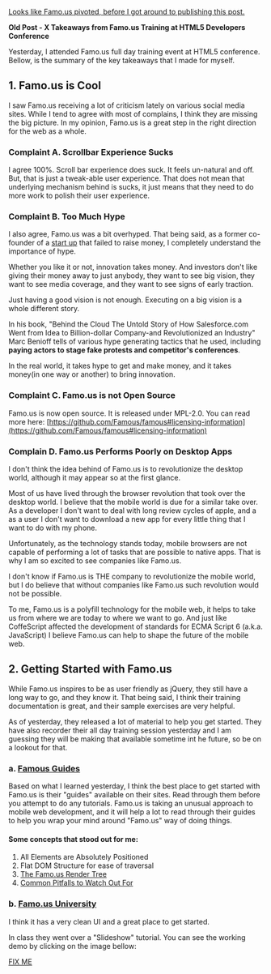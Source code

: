 [Looks like Famo.us pivoted, before I got around to publishing this post.](http://techcrunch.com/2015/11/06/nopen-source/)

**Old Post - X Takeaways from Famo.us Training at HTML5 Developers Conference**

Yesterday, I attended Famo.us full day training event at HTML5 conference. Bellow, is the summary of the key takeaways that I made for myself.

## 1. Famo.us is Cool

I saw Famo.us receiving a lot of criticism lately on various social media sites. While I tend to agree with most of complains, I think they are missing the big picture. In my opinion, Famo.us is a great step in the right direction for the web as a whole.

### Complaint A. Scrollbar Experience Sucks

I agree 100%. Scroll bar experience does suck. It feels un-natural and off. But, that is just a tweak-able user experience. That does not mean that underlying mechanism behind is sucks, it just means that they need to do more work to polish their user experience.

### Complaint B. Too Much Hype

I also agree, Famo.us was a bit overhyped. That being said, as a former co-founder of a [start up](http://www.digispoke.com/) that failed to raise money, I completely understand the importance of hype.

Whether you like it or not, innovation takes money. And investors don't like giving their money away to just anybody, they want to see big vision, they want to see media coverage, and they want to see signs of early traction.

Just having a good vision is not enough. Executing on a big vision is a whole different story.

In his book, "Behind the Cloud The Untold Story of How Salesforce.com Went from Idea to Billion-dollar Company-and Revolutionized an Industry" Marc Benioff tells of various hype generating tactics that he used, including **paying actors to stage fake protests and competitor's conferences**.

In the real world, it takes hype to get and make money, and it takes money(in one way or another) to bring innovation.

### Complaint C. Famo.us is not Open Source

Famo.us is now open source. It is released under MPL-2.0. You can read more here: [https://github.com/Famous/famous#licensing-information](https://github.com/Famous/famous#licensing-information)

### Complain D. Famo.us Performs Poorly on Desktop Apps

I don't think the idea behind of Famo.us is to revolutionize the desktop world, although it may appear so at the first glance.

Most of us have lived through the browser revolution that took over the desktop world. I believe that the mobile world is due for a similar take over. As a developer I don't want to deal with long review cycles of apple, and a as a user I don't want to download a new app for every little thing that I want to do with my phone.

Unfortunately, as the technology stands today, mobile browsers are not capable of performing a lot of tasks that are possible to native apps. That is why I am so excited to see companies like Famo.us.

I don't know if Famo.us is THE company to revolutionize the mobile world, but I do believe that without companies like Famo.us such revolution would not be possible.

To me, Famo.us is a polyfill technology for the mobile web, it helps to take us from where we are today to where we want to go. And just like CoffeScript affected the development of standards for ECMA Script 6 (a.k.a. JavaScript) I believe Famo.us can help to shape the future of the mobile web.

## 2. Getting Started with Famo.us

While Famo.us inspires to be as user friendly as jQuery, they still have a long way to go, and they know it. That being said, I think their training documentation is great, and their sample exercises are very helpful.

As of yesterday, they released a lot of material to help you get started. They have also recorder their all day training session yesterday and I am guessing they will be making that available sometime int he future, so be on a lookout for that.

### a. [Famous Guides](https://famo.us/guides)

Based on what I learned yesterday, I think the best place to get started with Famo.us is their "guides" available on their sites. Read through them before you attempt to do any tutorials. Famo.us is taking an unusual approach to mobile web development, and it will help a lot to read through their guides to help you wrap your mind around "Famo.us" way of doing things.

#### Some concepts that stood out for me:

1. All Elements are Absolutely Positioned
2. Flat DOM Structure for ease of traversal
3. [The Famo.us Render Tree](https://famo.us/guides/dev/render-tree.html)
4. [Common Pitfalls to Watch Out For](https://famo.us/guides/dev/pitfalls.html)

### b. [Famo.us University](https://famo.us/university)

I think it has a very clean UI and a great place to get started.

In class they went over a "Slideshow" tutorial. You can see the working demo by clicking on the image bellow:

[FIX ME](https://famo.us/university/famous-101/slideshow/36/)
